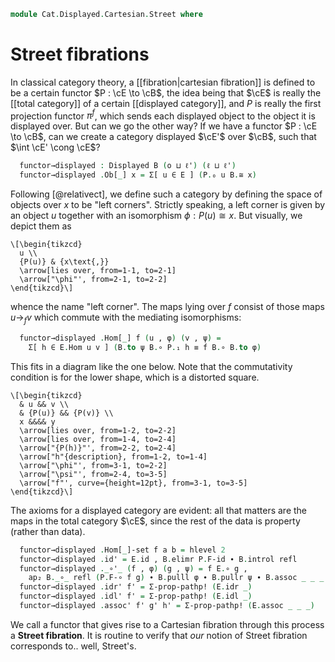 <!--
```agda
open import Cat.Displayed.Fibre
open import Cat.Displayed.Base
open import Cat.Prelude

import Cat.Functor.Reasoning
import Cat.Reasoning
```
-->

```agda
module Cat.Displayed.Cartesian.Street where
```

<!--
```agda
open Displayed
```
-->

# Street fibrations

In classical category theory, a [[fibration|cartesian fibration]] is
defined to be a certain functor $P : \cE \to \cB$, the idea being that
$\cE$ is really the [[total category]] of a certain [[displayed
category]], and $P$ is really the first projection functor $\pi^f$,
which sends each displayed object to the object it is displayed over.
But can we go the other way? If we have a functor $P : \cE \to \cB$, can
we create a category displayed $\cE'$ over $\cB$, such that $\int \cE'
\cong \cE$?

<!--
```agda
module _ {o ℓ o' ℓ'} {E : Precategory o ℓ} {B : Precategory o' ℓ'} (P : Functor E B) where
  private
    module E = Cat.Reasoning E
    module B = Cat.Reasoning B
    module P = Functor P
```
-->

```agda
  functor→displayed : Displayed B (o ⊔ ℓ') (ℓ ⊔ ℓ')
  functor→displayed .Ob[_] x = Σ[ u ∈ E ] (P.₀ u B.≅ x)
```

Following [@relativect], we define such a category by defining the space
of objects over $x$ to be "left corners". Strictly speaking, a left
corner is given by an object $u$ together with an isomorphism $\phi :
P(u) \cong x$. But visually, we depict them as

~~~{.quiver}
\[\begin{tikzcd}
  u \\
  {P(u)} & {x\text{,}}
  \arrow[lies over, from=1-1, to=2-1]
  \arrow["\phi"', from=2-1, to=2-2]
\end{tikzcd}\]
~~~

whence the name "left corner". The maps lying over $f$ consist of those
maps $u \to_f v$ which commute with the mediating isomorphisms:

```agda
  functor→displayed .Hom[_] f (u , φ) (v , ψ) =
    Σ[ h ∈ E.Hom u v ] (B.to ψ B.∘ P.₁ h ≡ f B.∘ B.to φ)
```

This fits in a diagram like the one below. Note that the commutativity
condition is for the lower shape, which is a distorted square.

~~~{.quiver}
\[\begin{tikzcd}
  & u && v \\
  & {P(u)} && {P(v)} \\
  x &&&& y
  \arrow[lies over, from=1-2, to=2-2]
  \arrow[lies over, from=1-4, to=2-4]
  \arrow["{P(h)}"', from=2-2, to=2-4]
  \arrow["h"{description}, from=1-2, to=1-4]
  \arrow["\phi"', from=3-1, to=2-2]
  \arrow["\psi"', from=2-4, to=3-5]
  \arrow["f"', curve={height=12pt}, from=3-1, to=3-5]
\end{tikzcd}\]
~~~

The axioms for a displayed category are evident: all that matters are
the maps in the total category $\cE$, since the rest of the data is
property (rather than data).

```agda
  functor→displayed .Hom[_]-set f a b = hlevel 2
  functor→displayed .id' = E.id , B.elimr P.F-id ∙ B.introl refl
  functor→displayed ._∘'_ (f , φ) (g , ψ) = f E.∘ g ,
    ap₂ B._∘_ refl (P.F-∘ f g) ∙ B.pulll φ ∙ B.pullr ψ ∙ B.assoc _ _ _
  functor→displayed .idr' f' = Σ-prop-pathp! (E.idr _)
  functor→displayed .idl' f' = Σ-prop-pathp! (E.idl _)
  functor→displayed .assoc' f' g' h' = Σ-prop-pathp! (E.assoc _ _ _)
```

We call a functor that gives rise to a Cartesian fibration through this
process a **Street fibration**. It is routine to verify that _our_
notion of Street fibration corresponds to.. well, Street's.
